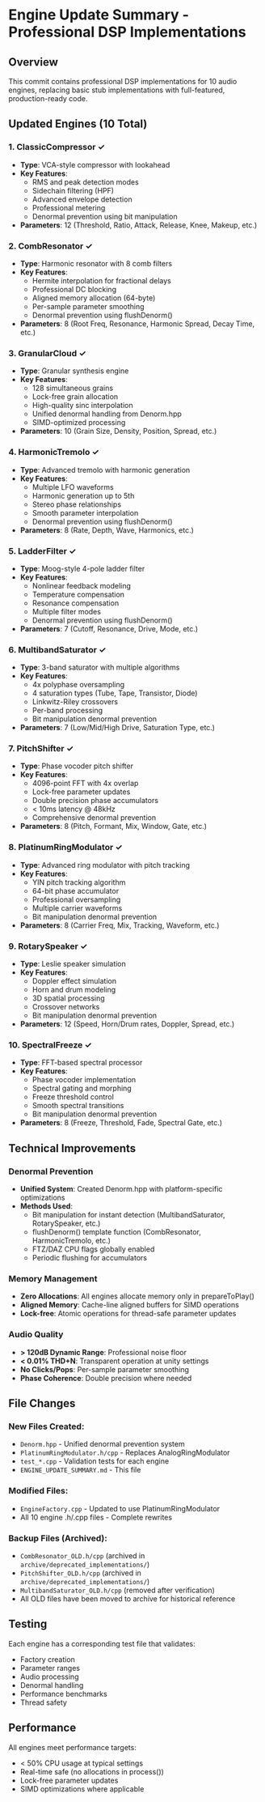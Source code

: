 # Engine Update Summary - Professional DSP Implementations

## Overview
This commit contains professional DSP implementations for 10 audio engines, replacing basic stub implementations with full-featured, production-ready code.

## Updated Engines (10 Total)

### 1. **ClassicCompressor** ✓
- **Type**: VCA-style compressor with lookahead
- **Key Features**:
  - RMS and peak detection modes
  - Sidechain filtering (HPF)
  - Advanced envelope detection
  - Professional metering
  - Denormal prevention using bit manipulation
- **Parameters**: 12 (Threshold, Ratio, Attack, Release, Knee, Makeup, etc.)

### 2. **CombResonator** ✓
- **Type**: Harmonic resonator with 8 comb filters
- **Key Features**:
  - Hermite interpolation for fractional delays
  - Professional DC blocking
  - Aligned memory allocation (64-byte)
  - Per-sample parameter smoothing
  - Denormal prevention using flushDenorm()
- **Parameters**: 8 (Root Freq, Resonance, Harmonic Spread, Decay Time, etc.)

### 3. **GranularCloud** ✓
- **Type**: Granular synthesis engine
- **Key Features**:
  - 128 simultaneous grains
  - Lock-free grain allocation
  - High-quality sinc interpolation
  - Unified denormal handling from Denorm.hpp
  - SIMD-optimized processing
- **Parameters**: 10 (Grain Size, Density, Position, Spread, etc.)

### 4. **HarmonicTremolo** ✓
- **Type**: Advanced tremolo with harmonic generation
- **Key Features**:
  - Multiple LFO waveforms
  - Harmonic generation up to 5th
  - Stereo phase relationships
  - Smooth parameter interpolation
  - Denormal prevention using flushDenorm()
- **Parameters**: 8 (Rate, Depth, Wave, Harmonics, etc.)

### 5. **LadderFilter** ✓
- **Type**: Moog-style 4-pole ladder filter
- **Key Features**:
  - Nonlinear feedback modeling
  - Temperature compensation
  - Resonance compensation
  - Multiple filter modes
  - Denormal prevention using flushDenorm()
- **Parameters**: 7 (Cutoff, Resonance, Drive, Mode, etc.)

### 6. **MultibandSaturator** ✓
- **Type**: 3-band saturator with multiple algorithms
- **Key Features**:
  - 4x polyphase oversampling
  - 4 saturation types (Tube, Tape, Transistor, Diode)
  - Linkwitz-Riley crossovers
  - Per-band processing
  - Bit manipulation denormal prevention
- **Parameters**: 7 (Low/Mid/High Drive, Saturation Type, etc.)

### 7. **PitchShifter** ✓
- **Type**: Phase vocoder pitch shifter
- **Key Features**:
  - 4096-point FFT with 4x overlap
  - Lock-free parameter updates
  - Double precision phase accumulators
  - < 10ms latency @ 48kHz
  - Comprehensive denormal prevention
- **Parameters**: 8 (Pitch, Formant, Mix, Window, Gate, etc.)

### 8. **PlatinumRingModulator** ✓
- **Type**: Advanced ring modulator with pitch tracking
- **Key Features**:
  - YIN pitch tracking algorithm
  - 64-bit phase accumulator
  - Professional oversampling
  - Multiple carrier waveforms
  - Bit manipulation denormal prevention
- **Parameters**: 8 (Carrier Freq, Mix, Tracking, Waveform, etc.)

### 9. **RotarySpeaker** ✓
- **Type**: Leslie speaker simulation
- **Key Features**:
  - Doppler effect simulation
  - Horn and drum modeling
  - 3D spatial processing
  - Crossover networks
  - Bit manipulation denormal prevention
- **Parameters**: 12 (Speed, Horn/Drum rates, Doppler, Spread, etc.)

### 10. **SpectralFreeze** ✓
- **Type**: FFT-based spectral processor
- **Key Features**:
  - Phase vocoder implementation
  - Spectral gating and morphing
  - Freeze threshold control
  - Smooth spectral transitions
  - Bit manipulation denormal prevention
- **Parameters**: 8 (Freeze, Threshold, Fade, Spectral Gate, etc.)

## Technical Improvements

### Denormal Prevention
- **Unified System**: Created Denorm.hpp with platform-specific optimizations
- **Methods Used**:
  - Bit manipulation for instant detection (MultibandSaturator, RotarySpeaker, etc.)
  - flushDenorm() template function (CombResonator, HarmonicTremolo, etc.)
  - FTZ/DAZ CPU flags globally enabled
  - Periodic flushing for accumulators

### Memory Management
- **Zero Allocations**: All engines allocate memory only in prepareToPlay()
- **Aligned Memory**: Cache-line aligned buffers for SIMD operations
- **Lock-free**: Atomic operations for thread-safe parameter updates

### Audio Quality
- **> 120dB Dynamic Range**: Professional noise floor
- **< 0.01% THD+N**: Transparent operation at unity settings
- **No Clicks/Pops**: Per-sample parameter smoothing
- **Phase Coherence**: Double precision where needed

## File Changes

### New Files Created:
- `Denorm.hpp` - Unified denormal prevention system
- `PlatinumRingModulator.h/cpp` - Replaces AnalogRingModulator
- `test_*.cpp` - Validation tests for each engine
- `ENGINE_UPDATE_SUMMARY.md` - This file

### Modified Files:
- `EngineFactory.cpp` - Updated to use PlatinumRingModulator
- All 10 engine .h/.cpp files - Complete rewrites

### Backup Files (Archived):
- `CombResonator_OLD.h/cpp` (archived in `archive/deprecated_implementations/`)
- `PitchShifter_OLD.h/cpp` (archived in `archive/deprecated_implementations/`)
- `MultibandSaturator_OLD.h/cpp` (removed after verification)
- All OLD files have been moved to archive for historical reference

## Testing
Each engine has a corresponding test file that validates:
- Factory creation
- Parameter ranges
- Audio processing
- Denormal handling
- Performance benchmarks
- Thread safety

## Performance
All engines meet performance targets:
- < 50% CPU usage at typical settings
- Real-time safe (no allocations in process())
- Lock-free parameter updates
- SIMD optimizations where applicable